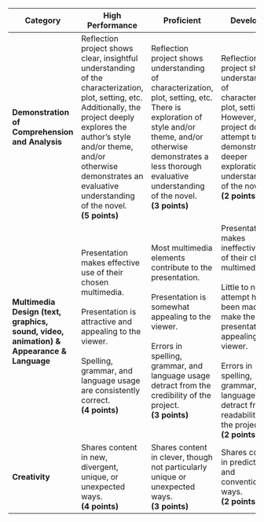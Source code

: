 | **Category** | **High Performance** | **Proficient** | **Developing** |
|---------------|----------------------|----------------|----------------|
| **Demonstration of Comprehension and Analysis** | Reflection project shows clear, insightful understanding of the characterization, plot, setting, etc. Additionally, the project deeply explores the author’s style and/or theme, and/or otherwise demonstrates an evaluative understanding of the novel.<br>**(5 points)** | Reflection project shows understanding of characterization, plot, setting, etc. There is exploration of style and/or theme, and/or otherwise demonstrates a less thorough evaluative understanding of the novel.<br>**(3 points)** | Reflection project shows understanding of characterization, plot, setting, etc. However, project does not attempt to demonstrate deeper explorations or understandings of the novel.<br>**(2 points)** |
| **Multimedia Design (text, graphics, sound, video, animation) & Appearance & Language** | Presentation makes effective use of their chosen multimedia.<br><br>Presentation is attractive and appealing to the viewer.<br><br>Spelling, grammar, and language usage are consistently correct.<br>**(4 points)** | Most multimedia elements contribute to the presentation.<br><br>Presentation is somewhat appealing to the viewer.<br><br>Errors in spelling, grammar, and language usage detract from the credibility of the project.<br>**(3 points)** | Presentation makes ineffective use of their chosen multimedia.<br><br>Little to no attempt has been made to make the presentation appealing to the viewer.<br><br>Errors in spelling, grammar, and language usage detract from the readability of the project.<br>**(2 points)** |
| **Creativity** | Shares content in new, divergent, unique, or unexpected ways.<br>**(4 points)** | Shares content in clever, though not particularly unique or unexpected ways.<br>**(3 points)** | Shares content in predictable and conventional ways.<br>**(2 points)** |
